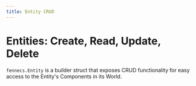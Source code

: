 ```yaml
---
title: Entity CRUD
---
```


# Entities: Create, Read, Update, Delete

`fennecs.Entity` is a builder struct that exposes CRUD functionality for easy access to the Entity's Components in its World.


